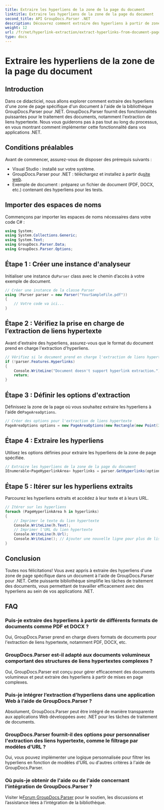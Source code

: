 ```yaml
---
title: Extraire les hyperliens de la zone de la page du document
linktitle: Extraire les hyperliens de la zone de la page du document
second_title: API GroupDocs.Parser .NET
description: Découvrez comment extraire des hyperliens à partir de zones de document spécifiques à l’aide de GroupDocs.Parser pour .NET. Améliorez vos capacités de traitement de documents.
weight: 12
url: /fr/net/hyperlink-extraction/extract-hyperlinks-from-document-page-area/
type: docs
---
```

# Extraire les hyperliens de la zone de la page du document

## Introduction
Dans ce didacticiel, nous allons explorer comment extraire des hyperliens d'une zone de page spécifique d'un document à l'aide de la bibliothèque GroupDocs.Parser pour .NET. GroupDocs.Parser fournit des fonctionnalités puissantes pour le traitement des documents, notamment l'extraction de liens hypertexte. Nous vous guiderons pas à pas tout au long du processus, en vous montrant comment implémenter cette fonctionnalité dans vos applications .NET.
## Conditions préalables
Avant de commencer, assurez-vous de disposer des prérequis suivants :
- Visual Studio : installé sur votre système.
- GroupDocs.Parser pour .NET : téléchargez et installez à partir du[site web](https://releases.groupdocs.com/parser/net/).
- Exemple de document : préparez un fichier de document (PDF, DOCX, etc.) contenant des hyperliens pour les tests.

## Importer des espaces de noms
Commençons par importer les espaces de noms nécessaires dans votre code C# :
```csharp
using System;
using System.Collections.Generic;
using System.Text;
using GroupDocs.Parser.Data;
using GroupDocs.Parser.Options;
```
## Étape 1 : Créer une instance d'analyseur
 Initialiser une instance du`Parser` class avec le chemin d’accès à votre exemple de document.
```csharp
// Créer une instance de la classe Parser
using (Parser parser = new Parser("YourSampleFile.pdf"))
{
    // Votre code va ici...
}
```
## Étape 2 : Vérifiez la prise en charge de l’extraction de liens hypertexte
Avant d'extraire des hyperliens, assurez-vous que le format du document prend en charge l'extraction d'hyperliens.
```csharp
// Vérifiez si le document prend en charge l'extraction de liens hypertexte
if (!parser.Features.Hyperlinks)
{
    Console.WriteLine("Document doesn't support hyperlink extraction.");
    return;
}
```
## Étape 3 : Définir les options d'extraction
 Définissez la zone de la page où vous souhaitez extraire les hyperliens à l'aide de`PageAreaOptions`.
```csharp
// Créer des options pour l'extraction de liens hypertexte
PageAreaOptions options = new PageAreaOptions(new Rectangle(new Point(380, 90), new Size(150, 50)));
```
## Étape 4 : Extraire les hyperliens
Utilisez les options définies pour extraire les hyperliens de la zone de page spécifiée.
```csharp
// Extraire les hyperliens de la zone de la page du document
IEnumerable<PageHyperlinkArea> hyperlinks = parser.GetHyperlinks(options);
```
## Étape 5 : Itérer sur les hyperliens extraits
Parcourez les hyperliens extraits et accédez à leur texte et à leurs URL.
```csharp
// Itérer sur les hyperliens
foreach (PageHyperlinkArea h in hyperlinks)
{
    // Imprimer le texte du lien hypertexte
    Console.WriteLine(h.Text);
    // Imprimer l'URL du lien hypertexte
    Console.WriteLine(h.Url);
    Console.WriteLine(); // Ajouter une nouvelle ligne pour plus de lisibilité
}
```

## Conclusion
Toutes nos félicitations! Vous avez appris à extraire des hyperliens d'une zone de page spécifique dans un document à l'aide de GroupDocs.Parser pour .NET. Cette puissante bibliothèque simplifie les tâches de traitement des documents, vous permettant de travailler efficacement avec des hyperliens au sein de vos applications .NET.

## FAQ
### Puis-je extraire des hyperliens à partir de différents formats de documents comme PDF et DOCX ?
Oui, GroupDocs.Parser prend en charge divers formats de documents pour l'extraction de liens hypertexte, notamment PDF, DOCX, etc.
### GroupDocs.Parser est-il adapté aux documents volumineux comportant des structures de liens hypertextes complexes ?
Oui, GroupDocs.Parser est conçu pour gérer efficacement des documents volumineux et peut extraire des hyperliens à partir de mises en page complexes.
### Puis-je intégrer l’extraction d’hyperliens dans une application Web à l’aide de GroupDocs.Parser ?
Absolument, GroupDocs.Parser peut être intégré de manière transparente aux applications Web développées avec .NET pour les tâches de traitement de documents.
### GroupDocs.Parser fournit-il des options pour personnaliser l'extraction des liens hypertexte, comme le filtrage par modèles d'URL ?
Oui, vous pouvez implémenter une logique personnalisée pour filtrer les hyperliens en fonction de modèles d'URL ou d'autres critères à l'aide de GroupDocs.Parser.
### Où puis-je obtenir de l'aide ou de l'aide concernant l'intégration de GroupDocs.Parser ?
 Visiter le[Forum GroupDocs.Parser](https://forum.groupdocs.com/c/parser/17) pour le soutien, les discussions et l’assistance liées à l’intégration de la bibliothèque.